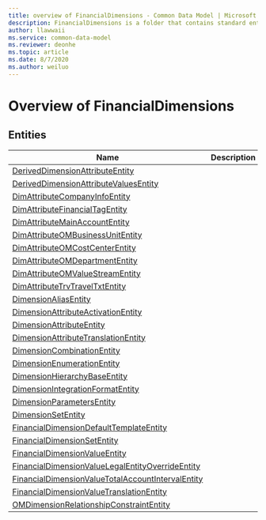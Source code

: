 ```yaml
---
title: overview of FinancialDimensions - Common Data Model | Microsoft Docs
description: FinancialDimensions is a folder that contains standard entities related to the Common Data Model.
author: llawwaii
ms.service: common-data-model
ms.reviewer: deonhe
ms.topic: article
ms.date: 8/7/2020
ms.author: weiluo
---
```


# Overview of FinancialDimensions


## Entities

|Name|Description|
|---|---|
|[DerivedDimensionAttributeEntity](DerivedDimensionAttributeEntity.md)||
|[DerivedDimensionAttributeValuesEntity](DerivedDimensionAttributeValuesEntity.md)||
|[DimAttributeCompanyInfoEntity](DimAttributeCompanyInfoEntity.md)||
|[DimAttributeFinancialTagEntity](DimAttributeFinancialTagEntity.md)||
|[DimAttributeMainAccountEntity](DimAttributeMainAccountEntity.md)||
|[DimAttributeOMBusinessUnitEntity](DimAttributeOMBusinessUnitEntity.md)||
|[DimAttributeOMCostCenterEntity](DimAttributeOMCostCenterEntity.md)||
|[DimAttributeOMDepartmentEntity](DimAttributeOMDepartmentEntity.md)||
|[DimAttributeOMValueStreamEntity](DimAttributeOMValueStreamEntity.md)||
|[DimAttributeTrvTravelTxtEntity](DimAttributeTrvTravelTxtEntity.md)||
|[DimensionAliasEntity](DimensionAliasEntity.md)||
|[DimensionAttributeActivationEntity](DimensionAttributeActivationEntity.md)||
|[DimensionAttributeEntity](DimensionAttributeEntity.md)||
|[DimensionAttributeTranslationEntity](DimensionAttributeTranslationEntity.md)||
|[DimensionCombinationEntity](DimensionCombinationEntity.md)||
|[DimensionEnumerationEntity](DimensionEnumerationEntity.md)||
|[DimensionHierarchyBaseEntity](DimensionHierarchyBaseEntity.md)||
|[DimensionIntegrationFormatEntity](DimensionIntegrationFormatEntity.md)||
|[DimensionParametersEntity](DimensionParametersEntity.md)||
|[DimensionSetEntity](DimensionSetEntity.md)||
|[FinancialDimensionDefaultTemplateEntity](FinancialDimensionDefaultTemplateEntity.md)||
|[FinancialDimensionSetEntity](FinancialDimensionSetEntity.md)||
|[FinancialDimensionValueEntity](FinancialDimensionValueEntity.md)||
|[FinancialDimensionValueLegalEntityOverrideEntity](FinancialDimensionValueLegalEntityOverrideEntity.md)||
|[FinancialDimensionValueTotalAccountIntervalEntity](FinancialDimensionValueTotalAccountIntervalEntity.md)||
|[FinancialDimensionValueTranslationEntity](FinancialDimensionValueTranslationEntity.md)||
|[OMDimensionRelationshipConstraintEntity](OMDimensionRelationshipConstraintEntity.md)||
